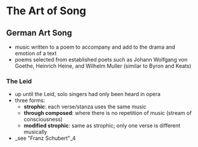 # The Art of Song

## German Art Song

* music written to a poem to accompany and add to the drama and emotion of a text
* poems selected from established poets such as Johann Wolfgang von Goethe, Heinrich Heine, and Wilhelm Muller (similar to Byron and Keats)

### The Leid

* up until the Leid, solo singers had only been heard in opera
* three forms:
  * **strophic**: each verse/stanza uses the same music
  * **through composed**: where there is no repetition of music (stream of consciousness)
  * **modified strophic**: same as strophic; only one verse is different musically
* _see "Franz Schubert"_4
